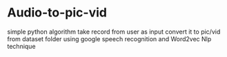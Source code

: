 # Audio-to-pic-vid
simple python algorithm take record from user as input convert it to pic/vid from dataset folder using google speech recognition and Word2vec Nlp technique
